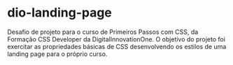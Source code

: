 # dio-landing-page

Desafio de projeto para o curso de Primeiros Passos com CSS, da Formação CSS Developer da DigitalInnovationOne. O objetivo do projeto foi exercitar as propriedades básicas de CSS desenvolvendo os estilos de uma landing page para o próprio curso.